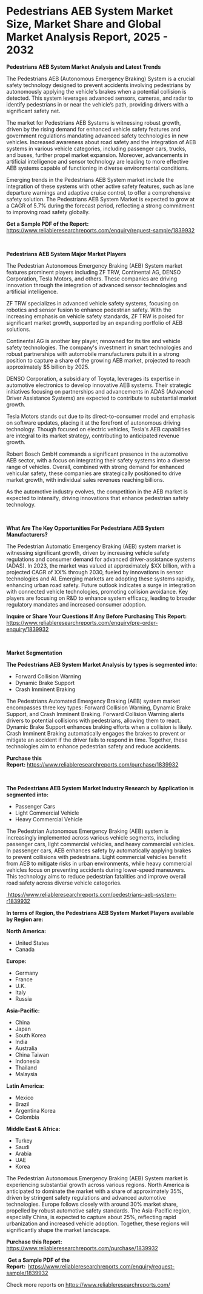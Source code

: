 <p><h1>Pedestrians AEB System Market Size, Market Share and Global Market Analysis Report, 2025 - 2032</h1></p><p><strong>Pedestrians AEB System Market Analysis and Latest Trends</strong></p>
<p><p>The Pedestrians AEB (Autonomous Emergency Braking) System is a crucial safety technology designed to prevent accidents involving pedestrians by autonomously applying the vehicle's brakes when a potential collision is detected. This system leverages advanced sensors, cameras, and radar to identify pedestrians in or near the vehicle’s path, providing drivers with a significant safety net.</p><p>The market for Pedestrians AEB Systems is witnessing robust growth, driven by the rising demand for enhanced vehicle safety features and government regulations mandating advanced safety technologies in new vehicles. Increased awareness about road safety and the integration of AEB systems in various vehicle categories, including passenger cars, trucks, and buses, further propel market expansion. Moreover, advancements in artificial intelligence and sensor technology are leading to more effective AEB systems capable of functioning in diverse environmental conditions.</p><p>Emerging trends in the Pedestrians AEB System market include the integration of these systems with other active safety features, such as lane departure warnings and adaptive cruise control, to offer a comprehensive safety solution. The Pedestrians AEB System Market is expected to grow at a CAGR of 5.7% during the forecast period, reflecting a strong commitment to improving road safety globally.</p></p>
<p><strong>Get a Sample PDF of the Report:&nbsp;</strong> <a href="https://www.reliableresearchreports.com/enquiry/request-sample/1839932?utm_campaign=3084&utm_medium=2&utm_source=Github&utm_content=ia&utm_term=31032025&utm_id=pedestrians-aeb-system">https://www.reliableresearchreports.com/enquiry/request-sample/1839932</a></p>
<p>&nbsp;</p>
<p><strong>Pedestrians AEB System Major Market Players</strong></p>
<p><p>The Pedestrian Autonomous Emergency Braking (AEB) System market features prominent players including ZF TRW, Continental AG, DENSO Corporation, Tesla Motors, and others. These companies are driving innovation through the integration of advanced sensor technologies and artificial intelligence.</p><p>ZF TRW specializes in advanced vehicle safety systems, focusing on robotics and sensor fusion to enhance pedestrian safety. With the increasing emphasis on vehicle safety standards, ZF TRW is poised for significant market growth, supported by an expanding portfolio of AEB solutions.</p><p>Continental AG is another key player, renowned for its tire and vehicle safety technologies. The company's investment in smart technologies and robust partnerships with automobile manufacturers puts it in a strong position to capture a share of the growing AEB market, projected to reach approximately $5 billion by 2025.</p><p>DENSO Corporation, a subsidiary of Toyota, leverages its expertise in automotive electronics to develop innovative AEB systems. Their strategic initiatives focusing on partnerships and advancements in ADAS (Advanced Driver Assistance Systems) are expected to contribute to substantial market growth.</p><p>Tesla Motors stands out due to its direct-to-consumer model and emphasis on software updates, placing it at the forefront of autonomous driving technology. Though focused on electric vehicles, Tesla's AEB capabilities are integral to its market strategy, contributing to anticipated revenue growth.</p><p>Robert Bosch GmbH commands a significant presence in the automotive AEB sector, with a focus on integrating their safety systems into a diverse range of vehicles. Overall, combined with strong demand for enhanced vehicular safety, these companies are strategically positioned to drive market growth, with individual sales revenues reaching billions.</p><p>As the automotive industry evolves, the competition in the AEB market is expected to intensify, driving innovations that enhance pedestrian safety technology.</p></p>
<p>&nbsp;</p>
<p><strong>What Are The Key Opportunities For Pedestrians AEB System Manufacturers?</strong></p>
<p><p>The Pedestrian Automatic Emergency Braking (AEB) system market is witnessing significant growth, driven by increasing vehicle safety regulations and consumer demand for advanced driver-assistance systems (ADAS). In 2023, the market was valued at approximately $XX billion, with a projected CAGR of XX% through 2030, fueled by innovations in sensor technologies and AI. Emerging markets are adopting these systems rapidly, enhancing urban road safety. Future outlook indicates a surge in integration with connected vehicle technologies, promoting collision avoidance. Key players are focusing on R&D to enhance system efficacy, leading to broader regulatory mandates and increased consumer adoption.</p></p>
<p><strong>Inquire or Share Your Questions If Any Before Purchasing This Report:</strong> <a href="https://www.reliableresearchreports.com/enquiry/pre-order-enquiry/1839932?utm_campaign=3084&utm_medium=2&utm_source=Github&utm_content=ia&utm_term=31032025&utm_id=pedestrians-aeb-system">https://www.reliableresearchreports.com/enquiry/pre-order-enquiry/1839932</a></p>
<p>&nbsp;</p>
<p><strong>Market Segmentation</strong></p>
<p><strong>The Pedestrians AEB System Market Analysis by types is segmented into:</strong></p>
<p><ul><li>Forward Collision Warning</li><li>Dynamic Brake Support</li><li>Crash Imminent Braking</li></ul></p>
<p><p>The Pedestrians Automated Emergency Braking (AEB) system market encompasses three key types: Forward Collision Warning, Dynamic Brake Support, and Crash Imminent Braking. Forward Collision Warning alerts drivers to potential collisions with pedestrians, allowing them to react. Dynamic Brake Support enhances braking efforts when a collision is likely. Crash Imminent Braking automatically engages the brakes to prevent or mitigate an accident if the driver fails to respond in time. Together, these technologies aim to enhance pedestrian safety and reduce accidents.</p></p>
<p><strong>Purchase this Report:&nbsp;</strong><a href="https://www.reliableresearchreports.com/purchase/1839932?utm_campaign=3084&utm_medium=2&utm_source=Github&utm_content=ia&utm_term=31032025&utm_id=pedestrians-aeb-system">https://www.reliableresearchreports.com/purchase/1839932</a></p>
<p>&nbsp;</p>
<p><strong>The Pedestrians AEB System Market Industry Research by Application is segmented into:</strong></p>
<p><ul><li>Passenger Cars</li><li>Light Commercial Vehicle</li><li>Heavy Commercial Vehicle</li></ul></p>
<p><p>The Pedestrian Autonomous Emergency Braking (AEB) system is increasingly implemented across various vehicle segments, including passenger cars, light commercial vehicles, and heavy commercial vehicles. In passenger cars, AEB enhances safety by automatically applying brakes to prevent collisions with pedestrians. Light commercial vehicles benefit from AEB to mitigate risks in urban environments, while heavy commercial vehicles focus on preventing accidents during lower-speed maneuvers. This technology aims to reduce pedestrian fatalities and improve overall road safety across diverse vehicle categories.</p></p>
<p><a href="https://www.reliableresearchreports.com/pedestrians-aeb-system-r1839932?utm_campaign=3084&utm_medium=2&utm_source=Github&utm_content=ia&utm_term=31032025&utm_id=pedestrians-aeb-system">&nbsp;https://www.reliableresearchreports.com/pedestrians-aeb-system-r1839932</a></p>
<p><strong>In terms of Region, the Pedestrians AEB System Market Players available by Region are:</strong></p>
<p>
    <p> <strong> North America: </strong>
        <ul>
            <li>United States</li>
            <li>Canada</li>
        </ul>
        </p> 
    <p> <strong> Europe: </strong>
        <ul>
            <li>Germany</li>
            <li>France</li>
            <li>U.K.</li>
            <li>Italy</li>
            <li>Russia</li>
        </ul>
        </p> 
    <p> <strong> Asia-Pacific: </strong>
        <ul>
            <li>China</li>
            <li>Japan</li>
            <li>South Korea</li>
            <li>India</li>
            <li>Australia</li>
            <li>China Taiwan</li>
            <li>Indonesia</li>
            <li>Thailand</li>
            <li>Malaysia</li>
        </ul>
        </p> 
    <p> <strong> Latin America: </strong>
        <ul>
            <li>Mexico</li>
            <li>Brazil</li>
            <li>Argentina Korea</li>
            <li>Colombia</li>
        </ul>
        </p> 
    <p> <strong> Middle East & Africa: </strong>
        <ul>
            <li>Turkey</li>
            <li>Saudi</li>
            <li>Arabia</li>
            <li>UAE</li>
            <li>Korea</li>
        </ul>
    </p>
    </p>
<p><p>The Pedestrian Autonomous Emergency Braking (AEB) System market is experiencing substantial growth across various regions. North America is anticipated to dominate the market with a share of approximately 35%, driven by stringent safety regulations and advanced automotive technologies. Europe follows closely with around 30% market share, propelled by robust automotive safety standards. The Asia-Pacific region, especially China, is expected to capture about 25%, reflecting rapid urbanization and increased vehicle adoption. Together, these regions will significantly shape the market landscape.</p></p>
<p><strong>Purchase this Report: </strong><a href="https://www.reliableresearchreports.com/purchase/1839932?utm_campaign=3084&utm_medium=2&utm_source=Github&utm_content=ia&utm_term=31032025&utm_id=pedestrians-aeb-system">https://www.reliableresearchreports.com/purchase/1839932</a></p>
<p>&nbsp;<strong>Get a Sample PDF of the Report:&nbsp;&nbsp;</strong><a href="https://www.reliableresearchreports.com/enquiry/request-sample/1839932?utm_campaign=3084&utm_medium=2&utm_source=Github&utm_content=ia&utm_term=31032025&utm_id=pedestrians-aeb-system">https://www.reliableresearchreports.com/enquiry/request-sample/1839932</a></p>
<p><strong></strong></p>
<p>Check more reports on <a href="https://www.reliableresearchreports.com/?utm_campaign=3084&utm_medium=2&utm_source=Github&utm_content=ia&utm_term=31032025&utm_id=pedestrians-aeb-system">https://www.reliableresearchreports.com/</a></p>